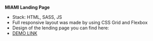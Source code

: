 **MIAMI Landing Page**

- Stack: HTML, SASS, JS
- Full responsive layout was made by using CSS Grid and Flexbox
- Design of the lending page you can find here:
- [DEMO LINK](https://eugenebondar0508.github.io/layout_miami/)
